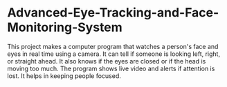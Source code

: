 # Advanced-Eye-Tracking-and-Face-Monitoring-System
This project makes a computer program that watches a person's face and eyes in real time using a camera. It can tell if someone is looking left, right, or straight ahead. It also knows if the eyes are closed or if the head is moving too much. The program shows live video and alerts if attention is lost. It helps in keeping people focused.
